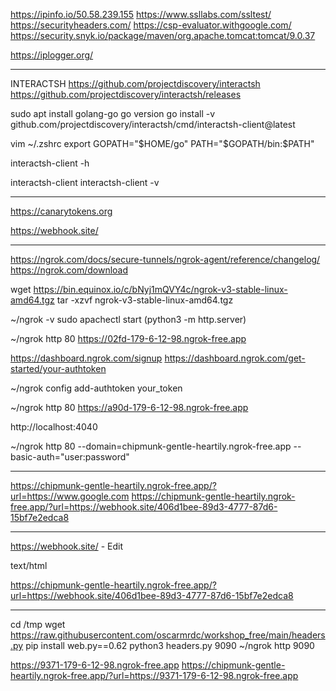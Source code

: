
https://ipinfo.io/50.58.239.155
https://www.ssllabs.com/ssltest/
https://securityheaders.com/
https://csp-evaluator.withgoogle.com/
https://security.snyk.io/package/maven/org.apache.tomcat:tomcat/9.0.37

https://iplogger.org/

-----------------------------------------------

INTERACTSH
https://github.com/projectdiscovery/interactsh
https://github.com/projectdiscovery/interactsh/releases

sudo apt install golang-go
go version
go install -v github.com/projectdiscovery/interactsh/cmd/interactsh-client@latest

vim ~/.zshrc
export GOPATH="$HOME/go"
PATH="$GOPATH/bin:$PATH"

interactsh-client -h

interactsh-client
interactsh-client -v

-----------------------------------------------

https://canarytokens.org

https://webhook.site/

-----------------------------------------------

https://ngrok.com/docs/secure-tunnels/ngrok-agent/reference/changelog/
https://ngrok.com/download

wget https://bin.equinox.io/c/bNyj1mQVY4c/ngrok-v3-stable-linux-amd64.tgz
tar -xzvf ngrok-v3-stable-linux-amd64.tgz

~/ngrok -v
sudo apachectl start
(python3 -m http.server)

~/ngrok http 80
https://02fd-179-6-12-98.ngrok-free.app

https://dashboard.ngrok.com/signup
https://dashboard.ngrok.com/get-started/your-authtoken

~/ngrok config add-authtoken your_token

~/ngrok http 80
https://a90d-179-6-12-98.ngrok-free.app

http://localhost:4040

~/ngrok http 80 --domain=chipmunk-gentle-heartily.ngrok-free.app --basic-auth="user:password"

-----------------------------------------------

https://chipmunk-gentle-heartily.ngrok-free.app/?url=https://www.google.com
https://chipmunk-gentle-heartily.ngrok-free.app/?url=https://webhook.site/406d1bee-89d3-4777-87d6-15bf7e2edca8

---------

https://webhook.site/ - Edit

text/html

<html>
<script>alert(document.location)</script>
</html>

https://chipmunk-gentle-heartily.ngrok-free.app/?url=https://webhook.site/406d1bee-89d3-4777-87d6-15bf7e2edca8

---------

cd /tmp
wget https://raw.githubusercontent.com/oscarmrdc/workshop_free/main/headers.py
pip install web.py==0.62
python3 headers.py 9090
~/ngrok http 9090

https://9371-179-6-12-98.ngrok-free.app
https://chipmunk-gentle-heartily.ngrok-free.app/?url=https://9371-179-6-12-98.ngrok-free.app




